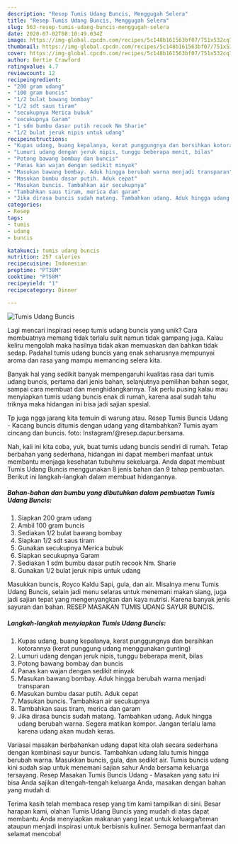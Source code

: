 ```yaml
---
description: "Resep Tumis Udang Buncis, Menggugah Selera"
title: "Resep Tumis Udang Buncis, Menggugah Selera"
slug: 563-resep-tumis-udang-buncis-menggugah-selera
date: 2020-07-02T08:10:49.034Z
image: https://img-global.cpcdn.com/recipes/5c148b161563bf07/751x532cq70/tumis-udang-buncis-foto-resep-utama.jpg
thumbnail: https://img-global.cpcdn.com/recipes/5c148b161563bf07/751x532cq70/tumis-udang-buncis-foto-resep-utama.jpg
cover: https://img-global.cpcdn.com/recipes/5c148b161563bf07/751x532cq70/tumis-udang-buncis-foto-resep-utama.jpg
author: Bertie Crawford
ratingvalue: 4.7
reviewcount: 12
recipeingredient:
- "200 gram udang"
- "100 gram buncis"
- "1/2 bulat bawang bombay"
- "1/2 sdt saus tiram"
- "secukupnya Merica bubuk"
- "secukupnya Garam"
- "1 sdm bumbu dasar putih recook Nm Sharie"
- "1/2 bulat jeruk nipis untuk udang"
recipeinstructions:
- "Kupas udang, buang kepalanya, kerat punggungnya dan bersihkan kotorannya (kerat punggung udang menggunakan gunting)"
- "Lumuri udang dengan jeruk nipis, tunggu beberapa menit, bilas"
- "Potong bawang bombay dan buncis"
- "Panas kan wajan dengan sedikit minyak"
- "Masukan bawang bombay. Aduk hingga berubah warna menjadi transparan"
- "Masukan bumbu dasar putih. Aduk cepat"
- "Masukan buncis. Tambahkan air secukupnya"
- "Tambahkan saus tiram, merica dan garam"
- "Jika dirasa buncis sudah matang. Tambahkan udang. Aduk hingga udang berubah warna. Segera matikan kompor. Jangan terlalu lama karena udang akan mudah keras."
categories:
- Resep
tags:
- tumis
- udang
- buncis

katakunci: tumis udang buncis 
nutrition: 257 calories
recipecuisine: Indonesian
preptime: "PT38M"
cooktime: "PT58M"
recipeyield: "1"
recipecategory: Dinner

---
```



![Tumis Udang Buncis](https://img-global.cpcdn.com/recipes/5c148b161563bf07/751x532cq70/tumis-udang-buncis-foto-resep-utama.jpg)

Lagi mencari inspirasi resep tumis udang buncis yang unik? Cara membuatnya memang tidak terlalu sulit namun tidak gampang juga. Kalau keliru mengolah maka hasilnya tidak akan memuaskan dan bahkan tidak sedap. Padahal tumis udang buncis yang enak seharusnya mempunyai aroma dan rasa yang mampu memancing selera kita.

Banyak hal yang sedikit banyak mempengaruhi kualitas rasa dari tumis udang buncis, pertama dari jenis bahan, selanjutnya pemilihan bahan segar, sampai cara membuat dan menghidangkannya. Tak perlu pusing kalau mau menyiapkan tumis udang buncis enak di rumah, karena asal sudah tahu triknya maka hidangan ini bisa jadi sajian spesial.

Tp juga ngga jarang kita temuin di warung atau. Resep Tumis Buncis Udang - Kacang buncis ditumis dengan udang yang ditambahkan? Tumis ayam cincang dan buncis. foto: Instagram/@resep.dapur.bersama.


Nah, kali ini kita coba, yuk, buat tumis udang buncis sendiri di rumah. Tetap berbahan yang sederhana, hidangan ini dapat memberi manfaat untuk membantu menjaga kesehatan tubuhmu sekeluarga. Anda dapat membuat Tumis Udang Buncis menggunakan 8 jenis bahan dan 9 tahap pembuatan. Berikut ini langkah-langkah dalam membuat hidangannya.

<!--inarticleads1-->

##### Bahan-bahan dan bumbu yang dibutuhkan dalam pembuatan Tumis Udang Buncis:

1. Siapkan 200 gram udang
1. Ambil 100 gram buncis
1. Sediakan 1/2 bulat bawang bombay
1. Siapkan 1/2 sdt saus tiram
1. Gunakan secukupnya Merica bubuk
1. Siapkan secukupnya Garam
1. Sediakan 1 sdm bumbu dasar putih recook Nm. Sharie
1. Gunakan 1/2 bulat jeruk nipis untuk udang


Masukkan buncis, Royco Kaldu Sapi, gula, dan air. Misalnya menu Tumis Udang Buncis, selain jadi menu selaras untuk menemani makan siang, juga jadi sajian tepat yang mengenyangkan dan kaya nutrisi. Karena banyak jenis sayuran dan bahan. RESEP MASAKAN TUMIS UDANG SAYUR BUNCIS. 

<!--inarticleads2-->

##### Langkah-langkah menyiapkan Tumis Udang Buncis:

1. Kupas udang, buang kepalanya, kerat punggungnya dan bersihkan kotorannya (kerat punggung udang menggunakan gunting)
1. Lumuri udang dengan jeruk nipis, tunggu beberapa menit, bilas
1. Potong bawang bombay dan buncis
1. Panas kan wajan dengan sedikit minyak
1. Masukan bawang bombay. Aduk hingga berubah warna menjadi transparan
1. Masukan bumbu dasar putih. Aduk cepat
1. Masukan buncis. Tambahkan air secukupnya
1. Tambahkan saus tiram, merica dan garam
1. Jika dirasa buncis sudah matang. Tambahkan udang. Aduk hingga udang berubah warna. Segera matikan kompor. Jangan terlalu lama karena udang akan mudah keras.


Variasai masakan berbahankan udang dapat kita olah secara sederhana dengan kombinasi sayur buncis. Tambahkan udang lalu tumis hingga berubah warna. Masukkan buncis, gula, dan sedikit air. Tumis buncis udang kini sudah siap untuk menemani sajian sahur Anda bersama keluarga tersayang. Resep Masakan Tumis Buncis Udang - Masakan yang satu ini bisa Anda sajikan ditengah-tengah keluarga Anda, masakan dengan bahan yang mudah d. 

Terima kasih telah membaca resep yang tim kami tampilkan di sini. Besar harapan kami, olahan Tumis Udang Buncis yang mudah di atas dapat membantu Anda menyiapkan makanan yang lezat untuk keluarga/teman ataupun menjadi inspirasi untuk berbisnis kuliner. Semoga bermanfaat dan selamat mencoba!
